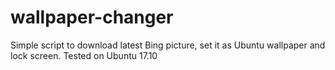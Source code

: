 # wallpaper-changer
Simple script to download latest Bing picture, set it as Ubuntu wallpaper and lock screen. Tested on Ubuntu 17.10

